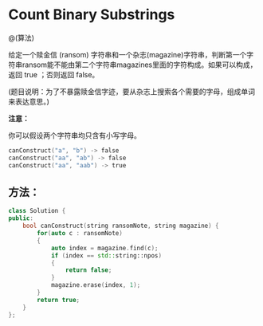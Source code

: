 # Count Binary Substrings

@(算法)

给定一个赎金信 (ransom) 字符串和一个杂志(magazine)字符串，判断第一个字符串ransom能不能由第二个字符串magazines里面的字符构成。如果可以构成，返回 true ；否则返回 false。

(题目说明：为了不暴露赎金信字迹，要从杂志上搜索各个需要的字母，组成单词来表达意思。)

**注意：**

你可以假设两个字符串均只含有小写字母。

```powershell
canConstruct("a", "b") -> false
canConstruct("aa", "ab") -> false
canConstruct("aa", "aab") -> true
```

## 方法：

```cpp
class Solution {
public:
    bool canConstruct(string ransomNote, string magazine) {
        for(auto c : ransomNote)
        {
            auto index = magazine.find(c);
            if (index == std::string::npos)
            {
                return false;
            }
            magazine.erase(index, 1);
        }
        return true;
    }
};
```

